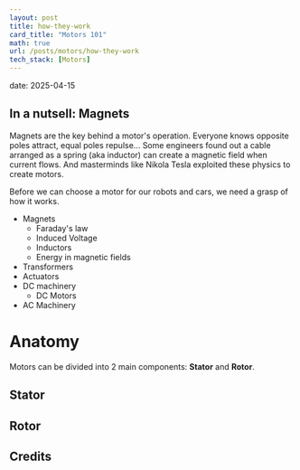 ```yaml
---
layout: post
title: how-they-work
card_title: "Motors 101"
math: true
url: /posts/motors/how-they-work
tech_stack: [Motors]
---
```

date: 2025-04-15

## In a nutsell: Magnets

Magnets are the key behind a motor's operation. Everyone knows opposite poles attract, equal poles repulse... Some engineers found out a cable arranged as a spring (aka inductor) can create a magnetic field when current flows. And masterminds like Nikola Tesla exploited these physics to create motors.

Before we can choose a motor for our robots and cars, we need a grasp of how it works.

- Magnets
  - Faraday's law
  - Induced Voltage
  - Inductors
  - Energy in magnetic fields
- Transformers
- Actuators
- DC machinery
  - DC Motors
- AC Machinery


# Anatomy

Motors can be divided into 2 main components: **Stator** and **Rotor**.

## Stator


## Rotor


## Credits

[^1]: Chapman, S. (2012). _Electric Machinery Fundamentals._ McGraw Hill: 5th Ed.

[^2]: Umans, S. (2014). _Electric Machinery._ McGraw Hill: 7th Ed.

[^3]: Bu, Q. (2025). _Introduction to Mechatronics_ (Lecture Notes).